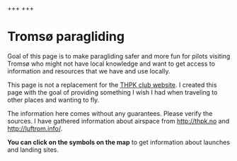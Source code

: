 +++
+++

# Tromsø paragliding

Goal of this page is to make paragliding safer and more fun for pilots visiting
Tromsø who might not have local knowledge and want to get access to information
and resources that we have and use locally.

This page is not a replacement for the [THPK club website](http://thpk.no).  I
created this page with the goal of providing something I wish I had when
traveling to other places and wanting to fly.

The information here comes without any guarantees. Please verify the sources.
I have gathered information about airspace from <http://thpk.no> and
<http://luftrom.info/>.

**You can click on the symbols on the map** to get information about launches and
landing sites.
